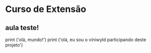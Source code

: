 # Curso de Extensão 
aula teste!
---
print ('olá, mundo!')
print ('olá, eu sou o viniwyld participando deste projeto')
```
